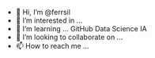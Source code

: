 - 👋 Hi, I’m @ferrsil
- 👀 I’m interested in ...
- 🌱 I’m  learning ... GitHub Data Science IA
- 💞️ I’m looking to collaborate on ...
- 📫 How to reach me ...

<!---
ferrsil/ferrsil is a ✨ special ✨ repository because its `README.md` (this file) appears on your GitHub profile.
You can click the Preview link to take a look at your changes.
--->
